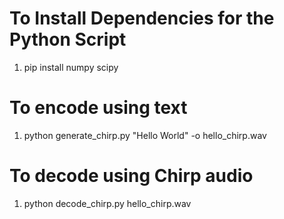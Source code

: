 # To Install Dependencies for the Python Script
1. pip install numpy scipy

# To encode using text
1. python generate_chirp.py "Hello World" -o hello_chirp.wav

# To decode using Chirp audio
1. python decode_chirp.py hello_chirp.wav
